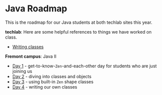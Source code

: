 # Java Roadmap

This is the roadmap for our Java students at both techlab sites this year.

**techlab**:
Here are some helpful references to things we have worked on class.
 - [Writing classes](day4.md)

**Fremont campus**: Java II
 - [Day 1](day1.md) - get-to-know-`Zen`-and-each-other day for students who are just joining us
 - [Day 2](day2.md) - diving into classes and objects
 - [Day 3](day3.md) - using built-in `Zen` shape classes
 - [Day 4](day4.md) - writing our own classes

